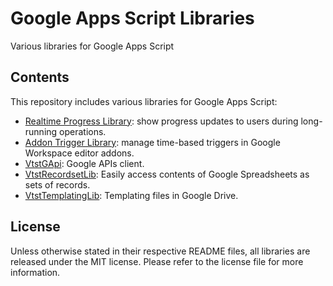 # Google Apps Script Libraries
Various libraries for Google Apps Script

## Contents

This repository includes various libraries for Google Apps Script:
* [Realtime Progress Library](VtstRealtimeProgressLib/README.md): show progress updates to users during long-running operations.
* [Addon Trigger Library](VtstAddonTriggerLib/README.md): manage time-based triggers in Google Workspace editor addons.
* [VtstGApi](VtstGApi/README.md): Google APIs client.
* [VtstRecordsetLib](VtstRecordsetLib/README.md): Easily access contents of Google Spreadsheets as sets of records.
* [VtstTemplatingLib](VtstTemplatingLib/README.md): Templating files in Google Drive.

## License

Unless otherwise stated in their respective README files, all libraries are released under the MIT license. Please refer to the license file for more information.